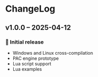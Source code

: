 # ChangeLog

## v1.0.0 – 2025-04-12
### 🚀 Initial release
- Windows and Linux cross-compilation
- PAC engine prototype
- Lua script support
- Lua examples
